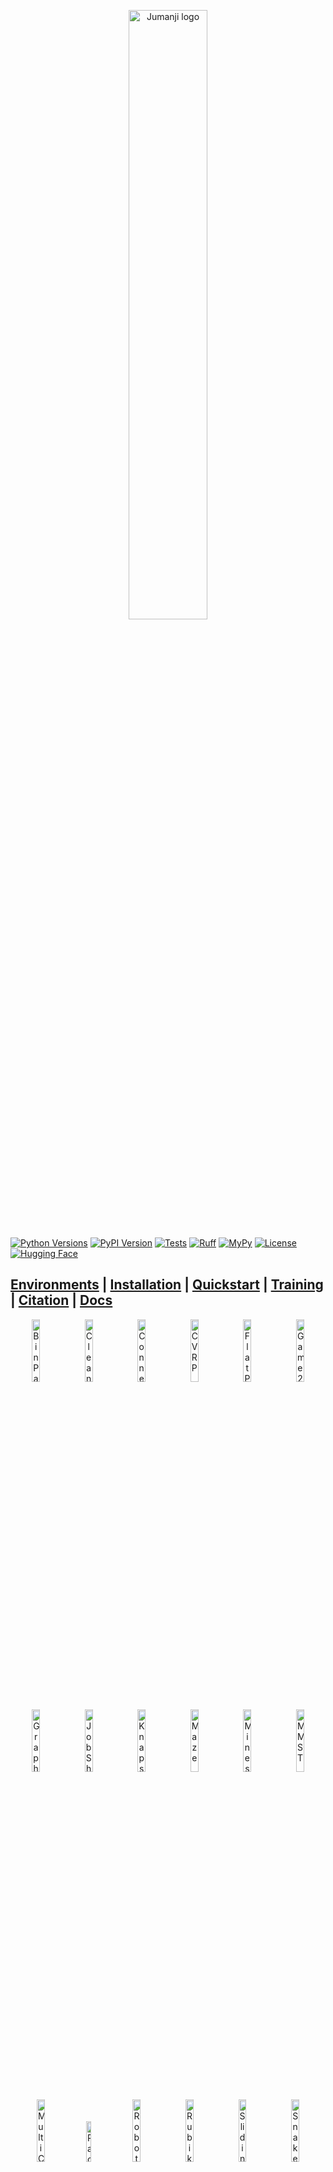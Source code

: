 <p align="center">
    <a href="https://raw.githubusercontent.com/instadeepai/jumanji/main/docs/img/jumanji_logo.png">
        <img src="https://raw.githubusercontent.com/instadeepai/jumanji/main/docs/img/jumanji_logo.png" alt="Jumanji logo" width="50%"/>
    </a>
</p>

[![Python Versions](https://img.shields.io/pypi/pyversions/jumanji.svg?style=flat-square)](https://www.python.org/doc/versions/)
[![PyPI Version](https://badge.fury.io/py/jumanji.svg)](https://badge.fury.io/py/jumanji)
[![Tests](https://github.com/instadeepai/jumanji/actions/workflows/tests_linters.yml/badge.svg)](https://github.com/instadeepai/jumanji/actions/workflows/tests_linters.yml)
[![Ruff](https://img.shields.io/endpoint?url=https://raw.githubusercontent.com/astral-sh/ruff/main/assets/badge/v2.json)](https://github.com/astral-sh/ruff)
[![MyPy](http://www.mypy-lang.org/static/mypy_badge.svg)](http://mypy-lang.org/)
[![License](https://img.shields.io/badge/License-Apache%202.0-orange.svg)](https://opensource.org/licenses/Apache-2.0)
[![Hugging Face](https://img.shields.io/badge/%F0%9F%A4%97-Hugging%20Face-F8D521)](https://huggingface.co/InstaDeepAI)

[**Environments**](#environments)
| [**Installation**](#install)
| [**Quickstart**](#quickstart)
| [**Training**](#training)
| [**Citation**](#citing)
| [**Docs**](https://instadeepai.github.io/jumanji)
---

<div class="collage">
  <div class="row" align="center">
    <img src="https://raw.githubusercontent.com/instadeepai/jumanji/main/docs/env_anim/bin_pack.gif" alt="BinPack" width="16%">
    <img src="https://raw.githubusercontent.com/instadeepai/jumanji/main/docs/env_anim/cleaner.gif" alt="Cleaner" width="16%">
    <img src="https://raw.githubusercontent.com/instadeepai/jumanji/main/docs/env_anim/connector.gif" alt="Connector" width="16%">
    <img src="https://raw.githubusercontent.com/instadeepai/jumanji/main/docs/env_anim/cvrp.gif" alt="CVRP" width="16%">
    <img src="https://raw.githubusercontent.com/instadeepai/jumanji/main/docs/env_anim/flat_pack.gif" alt="FlatPack" width="16%">
    <img src="https://raw.githubusercontent.com/instadeepai/jumanji/main/docs/env_anim/game_2048.gif" alt="Game2048" width="16%">
  </div>
  <div class="row" align="center">
    <img src="https://raw.githubusercontent.com/instadeepai/jumanji/main/docs/env_anim/graph_coloring.gif" alt="GraphColoring" width="16%">
    <img src="https://raw.githubusercontent.com/instadeepai/jumanji/main/docs/env_anim/job_shop.gif" alt="JobShop" width="16%">
    <img src="https://raw.githubusercontent.com/instadeepai/jumanji/main/docs/env_anim/knapsack.gif" alt="Knapsack" width="16%">
    <img src="https://raw.githubusercontent.com/instadeepai/jumanji/main/docs/env_anim/maze.gif" alt="Maze" width="16%">
    <img src="https://raw.githubusercontent.com/instadeepai/jumanji/main/docs/env_anim/minesweeper.gif" alt="Minesweeper" width="16%">
    <img src="https://raw.githubusercontent.com/instadeepai/jumanji/main/docs/env_anim/mmst.gif" alt="MMST" width="16%">
  </div>
  <div class="row" align="center">
    <img src="https://raw.githubusercontent.com/instadeepai/jumanji/main/docs/env_anim/multi_cvrp.gif" alt="MultiCVRP" width="16%">
    <img src="https://raw.githubusercontent.com/instadeepai/jumanji/main/docs/env_anim/pac_man.gif" alt="PacMan" width="12.9%">
    <img src="https://raw.githubusercontent.com/instadeepai/jumanji/main/docs/env_anim/robot_warehouse.gif" alt="RobotWarehouse" width="16%">
    <img src="https://raw.githubusercontent.com/instadeepai/jumanji/main/docs/env_anim/rubiks_cube.gif" alt="RubiksCube" width="16%">
    <img src="https://raw.githubusercontent.com/instadeepai/jumanji/main/docs/env_anim/sliding_tile_puzzle.gif" alt="SlidingTilePuzzle" width="16%">
    <img src="https://raw.githubusercontent.com/instadeepai/jumanji/main/docs/env_anim/snake.gif" alt="Snake" width="16%">
  </div>
    <div class="row" align="center">
    <img src="https://raw.githubusercontent.com/instadeepai/jumanji/main/docs/env_anim/sokoban.gif" alt="RobotWarehouse" width="16%">
    <img src="https://raw.githubusercontent.com/instadeepai/jumanji/main/docs/env_anim/sudoku.gif" alt="Sudoku" width="16%">
    <img src="https://raw.githubusercontent.com/instadeepai/jumanji/main/docs/env_anim/tetris.gif" alt="Tetris" width="16%">
    <img src="https://raw.githubusercontent.com/instadeepai/jumanji/main/docs/env_anim/tsp.gif" alt="Tetris" width="16%">
    <img src="https://raw.githubusercontent.com/instadeepai/jumanji/main/docs/env_anim/lbf.gif" alt="Level-Based Foraging" width="16%">
    <img src="https://raw.githubusercontent.com/instadeepai/jumanji/main/docs/env_anim/search_and_rescue.gif" alt="Search and Rescue" width="16%">
  </div>
</div>

## Jumanji @ ICLR 2024

Jumanji has been accepted at [ICLR 2024](https://iclr.cc/), check out our [research paper](https://arxiv.org/abs/2306.09884).

## Welcome to the Jungle! 🌴

Jumanji is a diverse suite of scalable reinforcement learning environments written in JAX. It now features 22 environments!

Jumanji is helping pioneer a new wave of hardware-accelerated research and development in the
field of RL. Jumanji's high-speed environments enable faster iteration and large-scale
experimentation while simultaneously reducing complexity. Originating in the research team at
[InstaDeep](https://www.instadeep.com/), Jumanji is now developed jointly with the open-source
community. To join us in these efforts, reach out, raise issues and read our
[contribution guidelines](https://github.com/instadeepai/jumanji/blob/main/CONTRIBUTING.md) or just
[star](https://github.com/instadeepai/jumanji) 🌟 to stay up to date with the latest developments!

### Goals 🚀

1. Provide a simple, well-tested API for JAX-based environments.
2. Make research in RL more accessible.
3. Facilitate the research on RL for problems in the industry and help close the gap between
research and industrial applications.
4. Provide environments whose difficulty can be scaled to be arbitrarily hard.

### Overview 🦜

- 🥑 **Environment API**: core abstractions for JAX-based environments.
- 🕹️ **Environment Suite**: a collection of RL environments ranging from simple games to NP-hard
combinatorial problems.
- 🍬 **Wrappers**: easily connect to your favourite RL frameworks and libraries such as
[Acme](https://github.com/deepmind/acme),
[Stable Baselines3](https://github.com/DLR-RM/stable-baselines3),
[RLlib](https://docs.ray.io/en/latest/rllib/index.html), [Gymnasium](https://github.com/Farama-Foundation/Gymnasium)
and [DeepMind-Env](https://github.com/deepmind/dm_env) through our `dm_env` and `gym` wrappers.
- 🎓 **Examples**: guides to facilitate Jumanji's adoption and highlight the added value of
JAX-based environments.
- 🏎️ **Training:** example agents that can be used as inspiration for the agents one may implement
in their research.

<h2 name="environments" id="environments">Environments 🌍</h2>

Jumanji provides a diverse range of environments ranging from simple games to NP-hard combinatorial
problems.

| Environment                              | Category | Registered Version(s)                                | Source                                                                                           | Description                                                            |
|------------------------------------------|----------|------------------------------------------------------|--------------------------------------------------------------------------------------------------|------------------------------------------------------------------------|
| 🔢 Game2048                              | Logic  | `Game2048-v1`                                        | [code](https://github.com/instadeepai/jumanji/tree/main/jumanji/environments/logic/game_2048/)   | [doc](https://instadeepai.github.io/jumanji/environments/game_2048/)   |
| 🎨 GraphColoring                              | Logic  | `GraphColoring-v0`                                   | [code](https://github.com/instadeepai/jumanji/tree/main/jumanji/environments/logic/graph_coloring/)   | [doc](https://instadeepai.github.io/jumanji/environments/graph_coloring/)   |
| 💣 Minesweeper                           | Logic    | `Minesweeper-v0`                                     | [code](https://github.com/instadeepai/jumanji/tree/main/jumanji/environments/logic/minesweeper/) | [doc](https://instadeepai.github.io/jumanji/environments/minesweeper/) |
| 🎲 RubiksCube                            | Logic    | `RubiksCube-v0`<br/>`RubiksCube-partly-scrambled-v0` | [code](https://github.com/instadeepai/jumanji/tree/main/jumanji/environments/logic/rubiks_cube/) | [doc](https://instadeepai.github.io/jumanji/environments/rubiks_cube/) |
| 🔀 SlidingTilePuzzle                       | Logic    | `SlidingTilePuzzle-v0` | [code](https://github.com/instadeepai/jumanji/tree/main/jumanji/environments/logic/sliding_tile_puzzle/) | [doc](https://instadeepai.github.io/jumanji/environments/sliding_tile_puzzle/) |
| ✏️ Sudoku                       | Logic    | `Sudoku-v0` <br/>`Sudoku-very-easy-v0`| [code](https://github.com/instadeepai/jumanji/tree/main/jumanji/environments/logic/sudoku/) | [doc](https://instadeepai.github.io/jumanji/environments/sudoku/) |
| 📦 BinPack (3D BinPacking Problem)       | Packing  | `BinPack-v1`                                         | [code](https://github.com/instadeepai/jumanji/tree/main/jumanji/environments/packing/bin_pack/)  | [doc](https://instadeepai.github.io/jumanji/environments/bin_pack/)    |
| 🧩 FlatPack (2D Grid Filling Problem) | Packing  | `FlatPack-v0`                                         | [code](https://github.com/instadeepai/jumanji/tree/main/jumanji/environments/packing/flat_pack/)  | [doc](https://instadeepai.github.io/jumanji/environments/flat_pack/)    |
| 🏭 JobShop (Job Shop Scheduling Problem) | Packing  | `JobShop-v0`                                         | [code](https://github.com/instadeepai/jumanji/tree/main/jumanji/environments/packing/job_shop/)  | [doc](https://instadeepai.github.io/jumanji/environments/job_shop/)    |
| 🎒 Knapsack                              | Packing  | `Knapsack-v1`                                        | [code](https://github.com/instadeepai/jumanji/tree/main/jumanji/environments/packing/knapsack/)  | [doc](https://instadeepai.github.io/jumanji/environments/knapsack/)    |
| ▒ Tetris                              | Packing  | `Tetris-v0`                                        | [code](https://github.com/instadeepai/jumanji/tree/main/jumanji/environments/packing/tetris/)  | [doc](https://instadeepai.github.io/jumanji/environments/tetris/)    |
| 🧹 Cleaner                               | Routing  | `Cleaner-v0`                                         | [code](https://github.com/instadeepai/jumanji/tree/main/jumanji/environments/routing/cleaner/)   | [doc](https://instadeepai.github.io/jumanji/environments/cleaner/)     |
| :link: Connector                         | Routing  | `Connector-v2`                                       | [code](https://github.com/instadeepai/jumanji/tree/main/jumanji/environments/routing/connector/) | [doc](https://instadeepai.github.io/jumanji/environments/connector/)   |
| 🚚 CVRP (Capacitated Vehicle Routing Problem)  | Routing  | `CVRP-v1`                                            | [code](https://github.com/instadeepai/jumanji/tree/main/jumanji/environments/routing/cvrp/)      | [doc](https://instadeepai.github.io/jumanji/environments/cvrp/)        |
| 🚚 MultiCVRP (Multi-Agent Capacitated Vehicle Routing Problem)  | Routing  | `MultiCVRP-v0`                                            | [code](https://github.com/instadeepai/jumanji/tree/main/jumanji/environments/routing/multi_cvrp/)      | [doc](https://instadeepai.github.io/jumanji/environments/multi_cvrp/)        |
| :mag: Maze   | Routing  | `Maze-v0`                                            | [code](https://github.com/instadeepai/jumanji/tree/main/jumanji/environments/routing/maze/)      | [doc](https://instadeepai.github.io/jumanji/environments/maze/)        |
| :robot: RobotWarehouse  | Routing  | `RobotWarehouse-v0`                                  | [code](https://github.com/instadeepai/jumanji/tree/main/jumanji/environments/routing/robot_warehouse/)      | [doc](https://instadeepai.github.io/jumanji/environments/robot_warehouse/)        |
| 🐍 Snake                                       | Routing  | `Snake-v1`                                           | [code](https://github.com/instadeepai/jumanji/tree/main/jumanji/environments/routing/snake/)     | [doc](https://instadeepai.github.io/jumanji/environments/snake/)       |
| 📬 TSP (Travelling Salesman Problem)           | Routing  | `TSP-v1`                                             | [code](https://github.com/instadeepai/jumanji/tree/main/jumanji/environments/routing/tsp/)       | [doc](https://instadeepai.github.io/jumanji/environments/tsp/)         |
| Multi Minimum Spanning Tree Problem | Routing  | `MMST-v0`                                | [code](https://github.com/instadeepai/jumanji/tree/main/jumanji/environments/routing/mmst)    | [doc](https://instadeepai.github.io/jumanji/environments/mmst/)    |
| ᗧ•••ᗣ•• PacMan   | Routing  | `PacMan-v1`                                            | [code](https://github.com/instadeepai/jumanji/tree/main/jumanji/environments/routing/pac_man/)      | [doc](https://instadeepai.github.io/jumanji/environments/pac_man/)
| 👾 Sokoban                                                     | Routing  | `Sokoban-v0`                                         | [code](https://github.com/instadeepai/jumanji/tree/main/jumanji/environments/routing/sokoban/)          | [doc](https://instadeepai.github.io/jumanji/environments/sokoban/)         |
| 🍎 Level-Based Foraging                                                     | Routing  | `LevelBasedForaging-v0`                                         | [code](https://github.com/instadeepai/jumanji/tree/main/jumanji/environments/routing/lbf/)          | [doc](https://instadeepai.github.io/jumanji/environments/lbf/)         |
| 🚁 Search and Rescue                                                     | Swarms  | `SearchAndRescue-v0`                                         | [code](https://github.com/instadeepai/jumanji/tree/main/jumanji/environments/swarms/search_and_rescue/)          | [doc](https://instadeepai.github.io/jumanji/environments/search_and_rescue/)         |

<h2 name="install" id="install">Installation 🎬</h2>

You can install the latest release of Jumanji from PyPI:

```bash
# Create a virtual environment and install all dependencies
uv sync
# Activate the virtual environment
source .venv/bin/activate

conda create -n conda311-jumanji python=3.11
conda activate conda311-jumanji
pip install jax==0.5.3 jaxlib==0.5.3

pip install -r requirements/requirements.txt
pip install -r requirements/requirements-dev.txt
pip install -r requirements/requirements-train.txt

pip install tensorflow (for Tensorboard display)

# For TA-RWARE
pip install networkx
pip install pyastar2d
pip install protobuf==3.20.1
# uv pip install -e .


uvx pip index versions xxx

pip install -U jumanji
```

Alternatively, you can install the latest development version directly from GitHub:

```bash
pip install git+https://github.com/instadeepai/jumanji.git
```

```bash
Relevant directories:
{$JUMANJI}/jumanji/training
{$JUMANJI}/jumanji/environments/routing/robot_warehouse
{$JUMANJI}/jumanji/training/networks/robot_warehouse
{$JUMANJI}/jumanji/training/configs/env/robot_warehouse.yaml
{$JUMANJI}/jumanji/training/train.py

python3 -m jumanji.training.train
python3 -m jumanji.training.train_rware
python3 -m jumanji.training.train_tarware
python3 -m jumanji.training.load_checkpoint

Test the Environment
python3 -m jumanji.environments.routing.robot_warehouse.env_test
python3 -m jumanji.environments.routing.tarware.env_test
```


# Start Tensorboard
```bash
cd $JUMANJI_DIR/outputs/....../a2c_robot_warehouse/
tensorboard --logdir=./ --port=8080
```

Jumanji has been tested on Python 3.10, 3.11 and 3.12.
Note that because the installation of JAX differs depending on your hardware accelerator,
we advise users to explicitly install the correct JAX version (see the
[official installation guide](https://github.com/google/jax#installation)).

**Rendering:** Matplotlib is used for rendering all the environments. To visualize the environments
you will need a GUI backend. For example, on Linux, you can install Tk via:
`apt-get install python3-tk`, or using conda: `conda install tk`. Check out
[Matplotlib backends](https://matplotlib.org/stable/users/explain/backends.html) for a list of
backends you can use.

<h2 name="quickstart" id="quickstart">Quickstart ⚡</h2>

RL practitioners will find Jumanji's interface familiar as it combines the widely adopted
[OpenAI Gym](https://github.com/openai/gym) and
[DeepMind Environment](https://github.com/deepmind/dm_env) interfaces. From OpenAI Gym, we adopted
the idea of a `registry` and the `render` method, while our `TimeStep` structure is inspired by
DeepMind Environment.

### Basic Usage 🧑‍💻

```python
import jax
import jumanji

# Instantiate a Jumanji environment using the registry
env = jumanji.make('Snake-v1')

# Reset your (jit-able) environment
key = jax.random.PRNGKey(0)
state, timestep = jax.jit(env.reset)(key)

# (Optional) Render the env state
env.render(state)

# Interact with the (jit-able) environment
action = env.action_spec.generate_value()          # Action selection (dummy value here)
state, timestep = jax.jit(env.step)(state, action)   # Take a step and observe the next state and time step
```

- `state` represents the internal state of the environment: it contains all the information required
to take a step when executing an action. This should **not** be confused with the `observation`
contained in the `timestep`, which is the information perceived by the agent.
- `timestep` is a dataclass containing `step_type`, `reward`, `discount`, `observation` and
`extras`. This structure is similar to
[`dm_env.TimeStep`](https://github.com/deepmind/dm_env/blob/master/docs/index.md) except for the
`extras` field that was added to allow users to log environments metrics that are neither part of
the agent's observation nor part of the environment's internal state.

### Advanced Usage 🧑‍🔬

Being written in JAX, Jumanji's environments benefit from many of its features including
automatic vectorization/parallelization (`jax.vmap`, `jax.pmap`) and JIT-compilation (`jax.jit`),
which can be composed arbitrarily.
We provide an example of a more advanced usage in the
[advanced usage guide](https://instadeepai.github.io/jumanji/guides/advanced_usage/).

### Registry and Versioning 📖

Like OpenAI Gym, Jumanji keeps a strict versioning of its environments for reproducibility reasons.
We maintain a registry of standard environments with their configuration.
For each environment, a version suffix is appended, e.g. `Snake-v1`.
When changes are made to environments that might impact learning results,
the version number is incremented by one to prevent potential confusion.
For a full list of registered versions of each environment, check out
[the documentation](https://instadeepai.github.io/jumanji/environments/tsp/).

<h2 name="training" id="training">Training 🏎️</h2>

To showcase how to train RL agents on Jumanji environments, we provide a random agent and a vanilla
actor-critic (A2C) agent. These agents can be found in
[jumanji/training/](https://github.com/instadeepai/jumanji/tree/main/jumanji/training/).

Because the environment framework in Jumanji is so flexible, it allows pretty much any problem to
be implemented as a Jumanji environment, giving rise to very diverse observations. For this reason,
environment-specific networks are required to capture the symmetries of each environment.
Alongside the A2C agent implementation, we provide examples of such environment-specific
actor-critic networks in
[jumanji/training/networks](https://github.com/instadeepai/jumanji/tree/main/jumanji/training/networks/).

> ⚠️ The example agents in `jumanji/training` are **only** meant to serve as inspiration for how one
> can implement an agent. Jumanji is first and foremost a library of environments - as such, the
> agents and networks will **not** be maintained to a production standard.

For more information on how to use the example agents, see the
[training guide](https://instadeepai.github.io/jumanji/guides/training/).

## Contributing 🤝

Contributions are welcome! See our issue tracker for
[good first issues](https://github.com/instadeepai/jumanji/labels/good%20first%20issue). Please read
our [contributing guidelines](https://github.com/instadeepai/jumanji/blob/main/CONTRIBUTING.md) for
details on how to submit pull requests, our Contributor License Agreement, and community guidelines.

<h2 name="citing" id="citing">Citing Jumanji ✏️</h2>

If you use Jumanji in your work, please cite the library using:

```
@misc{bonnet2024jumanji,
    title={Jumanji: a Diverse Suite of Scalable Reinforcement Learning Environments in JAX},
    author={Clément Bonnet and Daniel Luo and Donal Byrne and Shikha Surana and Sasha Abramowitz and Paul Duckworth and Vincent Coyette and Laurence I. Midgley and Elshadai Tegegn and Tristan Kalloniatis and Omayma Mahjoub and Matthew Macfarlane and Andries P. Smit and Nathan Grinsztajn and Raphael Boige and Cemlyn N. Waters and Mohamed A. Mimouni and Ulrich A. Mbou Sob and Ruan de Kock and Siddarth Singh and Daniel Furelos-Blanco and Victor Le and Arnu Pretorius and Alexandre Laterre},
    year={2024},
    eprint={2306.09884},
    url={https://arxiv.org/abs/2306.09884},
    archivePrefix={arXiv},
    primaryClass={cs.LG}
}
```

## Adding New Environments
jumanji/__init__.py                            - L146
jumanji/environments/__init__.py               - L51
jumanji/training/setup_train.py                - L50, L345
jumanji/training/configs/env/{NEW_ENV}.yaml

## See Also 🔎

Other works have embraced the approach of writing RL environments in JAX.
In particular, we suggest users check out the following sister repositories:

- 🤖 [Qdax](https://github.com/adaptive-intelligent-robotics/QDax) is a library to accelerate
Quality-Diversity and neuro-evolution algorithms through hardware accelerators and parallelization.
- 🌳 [Evojax](https://github.com/google/evojax) provides tools to enable neuroevolution algorithms
to work with neural networks running across multiple TPU/GPUs.
- 🦾 [Brax](https://github.com/google/brax) is a differentiable physics engine that simulates
environments made up of rigid bodies, joints, and actuators.
- 🏋️‍ [Gymnax](https://github.com/RobertTLange/gymnax) implements classic environments including
classic control, bsuite, MinAtar and a collection of meta RL tasks.
- 🎲 [Pgx](https://github.com/sotetsuk/pgx) provides classic board game environments like
Backgammon, Shogi, and Go.

## Acknowledgements 🙏

The development of this library was supported with Cloud TPUs
from Google's [TPU Research Cloud](https://sites.research.google/trc/about/) (TRC) 🌤.
